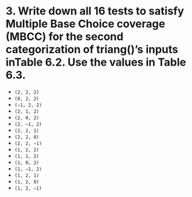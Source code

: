﻿# 3. Write down all 16 tests to satisfy Multiple Base Choice coverage (MBCC) for the second categorization of triang()’s inputs inTable 6.2. Use the values in Table 6.3.

-   `(2, 2, 2)`
-   `(0, 2, 2)`
-   `(−1, 2, 2)`
-   `(2, 1, 2)`
-   `(2, 0, 2)`
-   `(2, −1, 2)`
-   `(2, 2, 1)`
-   `(2, 2, 0)`
-   `(2, 2, −1)`
-   `(1, 2, 2)`
-   `(1, 1, 2)`
-   `(1, 0, 2)`
-   `(1, −1, 2)`
-   `(1, 2, 1)`
-   `(1, 2, 0)`
-   `(1, 2, −1)`
